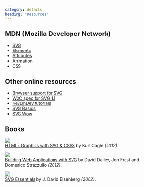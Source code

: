 ```yaml
---
category: details
heading: "Resources"
---
```


MDN (Mozilla Developer Network)
-------------------------------

* [SVG](https://developer.mozilla.org/en/SVG)
* [Elements](https://developer.mozilla.org/en/SVG/Element)
* [Attributes](https://developer.mozilla.org/en/SVG/Attribute)
* [Animation](https://developer.mozilla.org/en/SVG/SVG_animation_with_SMIL)
* [CSS](https://developer.mozilla.org/en/CSS/CSS_Reference)


Other online resources
----------------------

* [Browser support for SVG](http://caniuse.com/#cats=SVG)
* [W3C spec for SVG 1.1](http://www.w3.org/TR/SVG11/)
* [KevLinDev tutorials](http://kevlindev.com/tutorials/basics/index.htm)
* [SVG Basics](http://www.svgbasics.com)
* [SVG Wow](http://svg-wow.org)


Books
-----

[![](http://ecx.images-amazon.com/images/I/51UmzSJT3FL._SL75_.jpg)  
HTML5 Graphics with SVG & CSS3](http://www.amazon.co.uk/HTML5-Graphics-CSS3-Kurt-Cagle/dp/1449304478/svg-21) by Kurt Cagle _(2012)_.

[![](http://ecx.images-amazon.com/images/I/51J7P9avLoL._SL75_.jpg)  
Building Web Applications with SVG](http://www.amazon.co.uk/Building-Web-Applications-David-Dailey/dp/0735660123/svg-21) by David Dailey, Jon Frost and Domenico Strazzullo _(2012)_.

[![](http://ecx.images-amazon.com/images/I/51MQGN0JVCL._SL110_.jpg)  
SVG Essentials](http://www.amazon.co.uk/SVG-Essentials-J-Eisenberg/dp/0596002238/svg-21) by J. David Eisenberg _(2002)_.